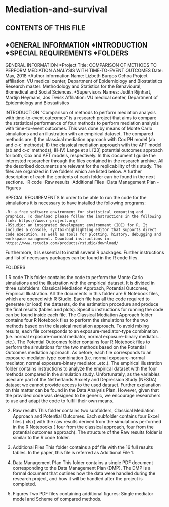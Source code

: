 # Mediation-and-survival

CONTENTS OF THIS FILE
--------------------- 
 *GENERAL INFORMATION
 *INTRODUCTION
 *SPECIAL REQUIREMENTS 
 *FOLDERS
 --------------------- 

GENERAL INFORMATION
*Project
Title: COMPARISON OF METHODS TO PERFORM MEDIATION ANALYSIS WITH TIME-TO-EVENT OUTCOMES
Date: May, 2018
*Author information
Name: Lizbeth Burgos Ochoa
Project affiliation: VU medical center, Department of Epidemiology and Biostatistics
Research master: Methodology and Statistics for the Behavioural, Biomedical and Social Sciences.
*Supervisors
Names: Judith Rijnhart, Martijn Heymans, Jos Twisk 
Affiliation: VU medical center, Department of Epidemiology and Biostatistics

INTRODUCTION
 “Comparison of methods to perform mediation analysis with time-to-event outcomes” is a research project that aims to compare the statistical performance of four methods to perform mediation analysis with time-to-event outcomes. This was done by means of Monte Carlo simulations and an illustration with an empirical dataset. The compared methods are: I) the classical mediation approach with Cox PH model (ab and c-c’ methods); II) the classical mediation approach with the AFT model (ab and c-c’ methods); III-IV) Lange et al. [23] potential outcomes approach for both, Cox and AFT models, respectively. 
In this document I guide the interested researcher through the files contained in the research archive. All the described documents are relevant for the replicability of this study. The files are organized in five folders which are listed below. A further description of each the contents of each folder can be found in the next sections.
	-R code
	-Raw results
	-Additional Files
	-Data Management Plan 
	-Figures 

SPECIAL REQUIREMENTS
In order to be able to run the code for the simulations it is necessary to have installed the following programs: 

	-R: a free software environment for statistical computing and graphics. To download please follow the instructions in the following link: https://www.r-project.org/ 
	-RStudio: an integrated development environment (IDE) for R. It includes a console, syntax-highlighting editor that supports direct code execution, as well as tools for plotting, history, debugging and workspace management. Download instructions in:  
	https://www.rstudio.com/products/rstudio/download/ 

Furthermore, it is essential to install several R packages. Further instructions and list of necessary packages can be found in the R code files. 

FOLDERS 

1.R code
This folder contains the code to perform the Monte Carlo simulations and the illustration with the empirical dataset. It is divided in three subfolders: Classical Mediation Approach, Potential Outcomes, Empirical Illustration.  All the documents in this folder are R Notebook files, which are opened with R Studio. Each file has all the code required to generate (or load) the datasets, do the estimation procedure and produce the final results (tables and plots). Specific instructions for running the code can be found inside each file. 
	The Classical Mediation Approach folder contains four R Notebook files to  perform the simulations for the two methods based on the classical mediation approach. To avoid mixing results, each file corresponds to an exposure-mediator-type combination (i.e. normal exposure-normal mediator, normal exposure-binary mediator…etc.). 
	The Potential Outcomes  folder contains four R Notebook files to  perform the simulations for the two methods based on the Potential Outcomes mediation approach. As before, each file corresponds to an exposure-mediator-type combination (i.e. normal exposure-normal mediator, normal exposure-binary mediator…etc.). 
	The empirical illustration folder contains instructions to analyze the empirical dataset with the four methods compared in the simulation study. Unfortunately, as the variables used are part of the Netherlands Anxiety and Depression Study (NESDA)  dataset we cannot provide access to the used dataset.  Further explanation on this matter can be found in the Data Analysis Plan. However, given that the provided code was designed to be generic, we encourage researchers to use and adapt the code to fulfill their own means. 
  
2.	Raw results
This folder contains two subfolders, Classical Mediation Approach and Potential Outcomes. Each subfolder contains four  Excel files (.xlsx) with the raw results derived from the simulations performed in the R Notebooks ( four from the classical approach, four from the potential outcomes approach). The structure of the Raw results folder is similar to the R code folder. 

3.	Additional Files
This folder contains a pdf file with the 16 full results tables. In the paper, this file is referred as Additional File 1. 

4.	Data Management Plan
This folder contains a single  PDF document corresponding to the Data Management Plan (DMP). The DMP is a formal document that outlines how the data were handled during the research project, and how it will be handled after the project is completed. 

5.	Figures 
Two PDF files containing additional figures: Single mediator model and Scheme of compared methods. 
